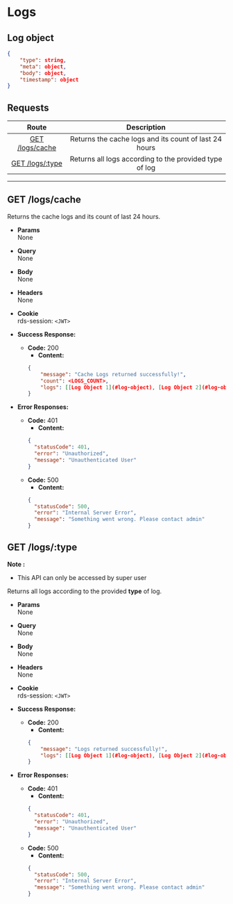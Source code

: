 # Logs

## Log object

```json
{
    "type": string,
    "meta": object,
    "body": object,
    "timestamp": object
}
```

## **Requests**

|               Route               |                      Description                       |
| :-------------------------------: | :----------------------------------------------------: |
| [GET /logs/cache](#get-logscache) | Returns the cache logs and its count of last 24 hours  |
| [GET /logs/:type](#get-logstype)  | Returns all logs according to the provided type of log |

---

## **GET /logs/cache**

Returns the cache logs and its count of last 24 hours.

- **Params**  
  None
- **Query**  
  None
- **Body**  
  None
- **Headers**  
  None
- **Cookie**  
  rds-session: `<JWT>`

- **Success Response:**

  - **Code:** 200
    - **Content:**
    ```json
    {
        "message": "Cache Logs returned successfully!",
        "count": <LOGS_COUNT>,
        "logs": [[Log Object 1](#log-object), [Log Object 2](#log-object)....],
    }
    ```

- **Error Responses:**
  - **Code:** 401
    - **Content:**
    ```json
    {
      "statusCode": 401,
      "error": "Unauthorized",
      "message": "Unauthenticated User"
    }
    ```
  - **Code:** 500
    - **Content:**
    ```json
    {
      "statusCode": 500,
      "error": "Internal Server Error",
      "message": "Something went wrong. Please contact admin"
    }
    ```

## **GET /logs/:type**

**Note :**

- This API can only be accessed by super user

Returns all logs according to the provided **type** of log.

- **Params**  
  None
- **Query**  
  None
- **Body**  
  None
- **Headers**  
  None
- **Cookie**  
  rds-session: `<JWT>`

- **Success Response:**

  - **Code:** 200
    - **Content:**
    ```json
    {
        "message": "Logs returned successfully!",
        "logs": [[Log Object 1](#log-object), [Log Object 2](#log-object)....],
    }
    ```

- **Error Responses:**
  - **Code:** 401
    - **Content:**
    ```json
    {
      "statusCode": 401,
      "error": "Unauthorized",
      "message": "Unauthenticated User"
    }
    ```
  - **Code:** 500
    - **Content:**
    ```json
    {
      "statusCode": 500,
      "error": "Internal Server Error",
      "message": "Something went wrong. Please contact admin"
    }
    ```

